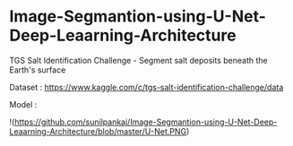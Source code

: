 # Image-Segmantion-using-U-Net-Deep-Leaarning-Architecture
TGS Salt Identification Challenge - Segment salt deposits beneath the Earth's surface

Dataset : https://www.kaggle.com/c/tgs-salt-identification-challenge/data

Model :

!(https://github.com/sunilpankaj/Image-Segmantion-using-U-Net-Deep-Leaarning-Architecture/blob/master/U-Net.PNG)


